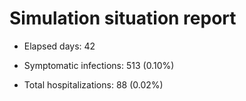 # Simulation situation report

* Elapsed days: 42

* Symptomatic infections: 513 (0.10%)

* Total hospitalizations: 88 (0.02%)

